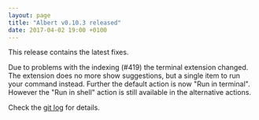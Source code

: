 ```yaml
---
layout: page
title: "Albert v0.10.3 released"
date: 2017-04-02 19:00 +0100
---
```


This release contains the latest fixes.

Due to problems with the indexing (\#419) the terminal extension changed. The extension does no more show suggestions, but a single item to run your command instead. Further the default action is now "Run in terminal". However the "Run in shell" action is still available in the alternative actions.

Check the [git log](https://github.com/albertlauncher/albert/commits/v0.10.3) for details.
